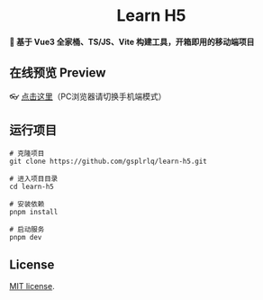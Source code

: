 <h1 align="center">Learn H5</h1>

**🌱 基于 Vue3 全家桶、TS/JS、Vite 构建工具，开箱即用的移动端项目**


## 在线预览 Preview

👓 [点击这里](https://yulimchen.github.io/vue3-h5-template/)（PC浏览器请切换手机端模式）

## 运行项目

```shell
# 克隆项目
git clone https://github.com/gsplrlq/learn-h5.git

# 进入项目目录
cd learn-h5

# 安装依赖
pnpm install

# 启动服务
pnpm dev
```

## License

[MIT license](https://github.com/gsplrlq/learn-h5/blob/master/LICENSE).